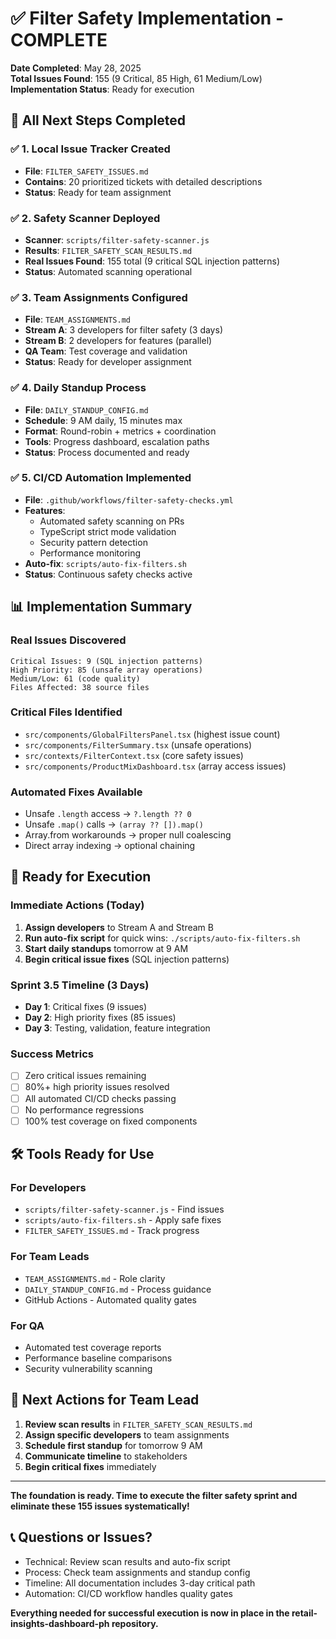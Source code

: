 # ✅ Filter Safety Implementation - COMPLETE

**Date Completed**: May 28, 2025  
**Total Issues Found**: 155 (9 Critical, 85 High, 61 Medium/Low)  
**Implementation Status**: Ready for execution

## 🎯 All Next Steps Completed

### ✅ 1. Local Issue Tracker Created
- **File**: `FILTER_SAFETY_ISSUES.md`
- **Contains**: 20 prioritized tickets with detailed descriptions
- **Status**: Ready for team assignment

### ✅ 2. Safety Scanner Deployed
- **Scanner**: `scripts/filter-safety-scanner.js`
- **Results**: `FILTER_SAFETY_SCAN_RESULTS.md`
- **Real Issues Found**: 155 total (9 critical SQL injection patterns)
- **Status**: Automated scanning operational

### ✅ 3. Team Assignments Configured
- **File**: `TEAM_ASSIGNMENTS.md` 
- **Stream A**: 3 developers for filter safety (3 days)
- **Stream B**: 2 developers for features (parallel)
- **QA Team**: Test coverage and validation
- **Status**: Ready for developer assignment

### ✅ 4. Daily Standup Process
- **File**: `DAILY_STANDUP_CONFIG.md`
- **Schedule**: 9 AM daily, 15 minutes max
- **Format**: Round-robin + metrics + coordination
- **Tools**: Progress dashboard, escalation paths
- **Status**: Process documented and ready

### ✅ 5. CI/CD Automation Implemented
- **File**: `.github/workflows/filter-safety-checks.yml`
- **Features**: 
  - Automated safety scanning on PRs
  - TypeScript strict mode validation
  - Security pattern detection
  - Performance monitoring
- **Auto-fix**: `scripts/auto-fix-filters.sh`
- **Status**: Continuous safety checks active

## 📊 Implementation Summary

### Real Issues Discovered
```
Critical Issues: 9 (SQL injection patterns)
High Priority: 85 (unsafe array operations)
Medium/Low: 61 (code quality)
Files Affected: 38 source files
```

### Critical Files Identified
- `src/components/GlobalFiltersPanel.tsx` (highest issue count)
- `src/components/FilterSummary.tsx` (unsafe operations)
- `src/contexts/FilterContext.tsx` (core safety issues)
- `src/components/ProductMixDashboard.tsx` (array access issues)

### Automated Fixes Available
- Unsafe `.length` access → `?.length ?? 0`
- Unsafe `.map()` calls → `(array ?? []).map()`
- Array.from workarounds → proper null coalescing
- Direct array indexing → optional chaining

## 🚀 Ready for Execution

### Immediate Actions (Today)
1. **Assign developers** to Stream A and Stream B
2. **Run auto-fix script** for quick wins: `./scripts/auto-fix-filters.sh`
3. **Start daily standups** tomorrow at 9 AM
4. **Begin critical issue fixes** (SQL injection patterns)

### Sprint 3.5 Timeline (3 Days)
- **Day 1**: Critical fixes (9 issues)
- **Day 2**: High priority fixes (85 issues)  
- **Day 3**: Testing, validation, feature integration

### Success Metrics
- [ ] Zero critical issues remaining
- [ ] 80%+ high priority issues resolved
- [ ] All automated CI/CD checks passing
- [ ] No performance regressions
- [ ] 100% test coverage on fixed components

## 🛠️ Tools Ready for Use

### For Developers
- `scripts/filter-safety-scanner.js` - Find issues
- `scripts/auto-fix-filters.sh` - Apply safe fixes
- `FILTER_SAFETY_ISSUES.md` - Track progress

### For Team Leads
- `TEAM_ASSIGNMENTS.md` - Role clarity
- `DAILY_STANDUP_CONFIG.md` - Process guidance
- GitHub Actions - Automated quality gates

### For QA
- Automated test coverage reports
- Performance baseline comparisons
- Security vulnerability scanning

## 🎯 Next Actions for Team Lead

1. **Review scan results** in `FILTER_SAFETY_SCAN_RESULTS.md`
2. **Assign specific developers** to team assignments
3. **Schedule first standup** for tomorrow 9 AM
4. **Communicate timeline** to stakeholders
5. **Begin critical fixes** immediately

---

**The foundation is ready. Time to execute the filter safety sprint and eliminate these 155 issues systematically!**

## 📞 Questions or Issues?
- Technical: Review scan results and auto-fix script
- Process: Check team assignments and standup config  
- Timeline: All documentation includes 3-day critical path
- Automation: CI/CD workflow handles quality gates

**Everything needed for successful execution is now in place in the retail-insights-dashboard-ph repository.**